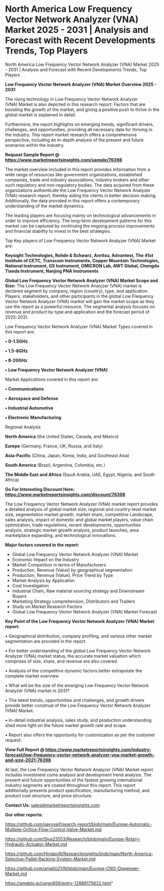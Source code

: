 # North America Low Frequency Vector Network Analyzer (VNA) Market 2025 - 2031 | Analysis and Forecast with Recent Developments Trends, Top Players
 North America Low Frequency Vector Network Analyzer (VNA) Market 2025 - 2031 | Analysis and Forecast with Recent Developments Trends, Top Players

<Strong> Low Frequency Vector Network Analyzer (VNA) Market Overview 2025 - 2031</strong>

The rising technology in Low Frequency Vector Network Analyzer (VNA) Market is also depicted in this research report. Factors that are boosting the growth of the market, and giving a positive push to thrive in the global market is explained in detail.

Furthermore, the report highlights on emerging trends, significant drivers, challenges, and opportunities, providing all necessary data for thriving in the industry. This report market research offers a comprehensive perspective, including an in-depth analysis of the present and future scenarios within the industry.

<strong>Request Sample Report @ <a href=https://www.marketreportsinsights.com/sample/76398>https://www.marketreportsinsights.com/sample/76398</a></strong>

The market overview included in this report provides information from a wide range of resources like government organizations, established companies, trade and industry associations, industry brokers and other such regulatory and non-regulatory bodies. The data acquired from these organizations authenticate the Low Frequency Vector Network Analyzer (VNA) research report, thereby aiding the clients in better decision making. Additionally, the data provided in this report offers a contemporary understanding of the market dynamics.

The leading players are focusing mainly on technological advancements in order to improve efficiency. The long-term development patterns for this market can be captured by continuing the ongoing process improvements and financial stability to invest in the best strategies.

Top Key players of Low Frequency Vector Network Analyzer (VNA) Market are:

<strong>Keysight Technologies, Rohde & Schwarz, Anritsu, Advantest, The 41st Institute of CETC, Transcom Instruments, Copper Mountain Technologies, National Instrument, GS Instrument, OMICRON Lab, AWT Global, Chengdu Tianda Instrument, Nanjing PNA Instruments</strong>

<strong><b>Global Low Frequency Vector Network Analyzer (VNA) Market Scope and Size:</b></strong>
The Low Frequency Vector Network Analyzer (VNA) market is declared segment by company, region (country), type, and application. Players, stakeholders, and other participants in the global Low Frequency Vector Network Analyzer (VNA) market will gain the market scope as they use the report as a powerful resource. The segmental analysis focuses on revenue and product by type and application and the forecast period of 2025-2031.

Low Frequency Vector Network Analyzer (VNA) Market Types covered in this report are:

<strong>• 0-1.5GHz

• 1.5-8GHz

• 8-20GHz

• Low Frequency Vector Network Analyzer (VNA)</strong>

Market Applications covered in this report are:

<strong>• Communications

• Aerospace and Defense

• Industrial Automotive

• Electronic Manufacturing</strong> 

Regional Analysis

<strong>North America</strong> (the United States, Canada, and Mexico)

<strong>Europe</strong> (Germany, France, UK, Russia, and Italy)

<strong>Asia-Pacific</strong> (China, Japan, Korea, India, and Southeast Asia)

<strong>South America</strong> (Brazil, Argentina, Colombia, etc.)

<strong>The Middle East and Africa</strong> (Saudi Arabia, UAE, Egypt, Nigeria, and South Africa)

<strong>Go For Interesting Discount Here: <a href=https://www.marketreportsinsights.com/discount/76398>https://www.marketreportsinsights.com/discount/76398</a></strong>

The Low Frequency Vector Network Analyzer (VNA) market report provides a detailed analysis of global market size, regional and country-level market size, segmentation market growth, market share, competitive Landscape, sales analysis, impact of domestic and global market players, value chain optimization, trade regulations, recent developments, opportunities analysis, strategic market growth analysis, product launches, area marketplace expanding, and technological innovations.

<strong><b>Major factors covered in the report:</b></strong>
<ul>
  <li>Global Low Frequency Vector Network Analyzer (VNA) Market </li>
  <li>Economic Impact on the Industry</li>
  <li>Market Competition in terms of Manufacturers</li>
  <li>Production, Revenue (Value) by geographical segmentation</li>
  <li>Production, Revenue (Value), Price Trend by Type</li>
  <li>Market Analysis by Application</li>
  <li>Cost Investigation</li>
  <li>Industrial Chain, Raw material sourcing strategy and Downstream Buyers</li>
  <li>Marketing Strategy comprehension, Distributors and Traders</li>
  <li>Study on Market Research Factors</li>
  <li>Global Low Frequency Vector Network Analyzer (VNA) Market Forecast</li>
</ul>

<strong><b>Key Point of the Low Frequency Vector Network Analyzer (VNA) Market report:</b></strong>

• Geographical distribution, company profiling, and various other market segmentation are provided in the report.

• For better understanding of the global Low Frequency Vector Network Analyzer (VNA) market status, the accurate market valuation which comprises of size, share, and revenue are also covered.

• Analysis of the competitive dynamic factors better extrapolate the complete market overview

• What will be the size of the emerging Low Frequency Vector Network Analyzer (VNA) market in 2031?

• The latest trends, opportunities and challenges, and growth drivers provide better construal of the Low Frequency Vector Network Analyzer (VNA) Market.

• In-detail industrial analysis, sales study, and production understanding shed more light on the future market growth rate and scope.

• Report also offers the opportunity for customization as per the customer request.

<strong><b>View Full Report @ <a href=https://www.marketreportsinsights.com/industry-forecast/low-frequency-vector-network-analyzer-vna-market-growth-and-size-2021-76398>https://www.marketreportsinsights.com/industry-forecast/low-frequency-vector-network-analyzer-vna-market-growth-and-size-2021-76398</a></b></strong>


At last, the Low Frequency Vector Network Analyzer (VNA) Market report includes investment come analysis and development trend analysis. The present and future opportunities of the fastest growing international industry segments are coated throughout this report. This report additionally presents product specification, manufacturing method, and product cost structure, and price structure.

<strong>Contact Us:</strong>
sales@marketreportsinsights.com

<strong>Our other reports:</strong>

<a href=https://github.com/sayysaif/search-report/blob/main/Europe-Automatic-Multiple-Orifice-Flow-Control-Valve-Market.md>https://github.com/sayysaif/search-report/blob/main/Europe-Automatic-Multiple-Orifice-Flow-Control-Valve-Market.md</a>

<a href=https://github.com/Siya23553/Research/blob/main/Europe-Rotary-Hydraulic-Actuator-Market.md>https://github.com/Siya23553/Research/blob/main/Europe-Rotary-Hydraulic-Actuator-Market.md</a>

<a href=https://github.com/Hindavi9/Researchinsights/blob/main/North-America-Selective-Pallet-Racking-System-Market.md>https://github.com/Hindavi9/Researchinsights/blob/main/North-America-Selective-Pallet-Racking-System-Market.md</a>

<a href=https://github.com/anjaliiii21/N/blob/main/Europe-CNG-Dispenser-Market.md>https://github.com/anjaliiii21/N/blob/main/Europe-CNG-Dispenser-Market.md</a>

<a href=https://ameblo.jp/cargo656/entry-12886175622.html>https://ameblo.jp/cargo656/entry-12886175622.html</a>"
